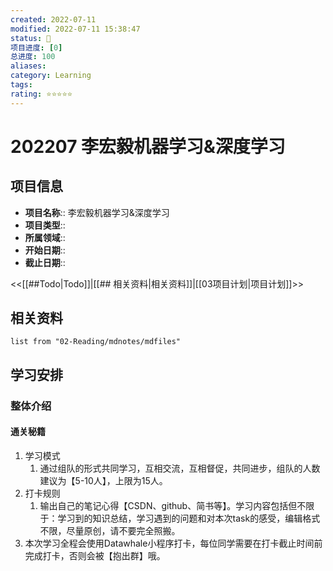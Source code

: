 ```yaml
---
created: 2022-07-11
modified: 2022-07-11 15:38:47
status: 🔴
项目进度: [0]
总进度: 100
aliases: 
category: Learning
tags: 
rating: ⭐️⭐️⭐️⭐️⭐️
---
```

# 202207 李宏毅机器学习&深度学习
## 项目信息
- **项目名称**:: 李宏毅机器学习&深度学习
- **项目类型**:: 
- **所属领域**::
- **开始日期**::
- **截止日期**::

<<[[##Todo|Todo]]|[[## 相关资料|相关资料]]|[[03项目计划|项目计划]]>>



## 相关资料
```dataview
list from "02-Reading/mdnotes/mdfiles"
```


## 学习安排
### 整体介绍
#### 通关秘籍
1. 学习模式
	1. 通过组队的形式共同学习，互相交流，互相督促，共同进步，组队的人数建议为【5-10人】，上限为15人。
2. 打卡规则
	1. 输出自己的笔记心得【CSDN、github、简书等】。学习内容包括但不限于：学习到的知识总结，学习遇到的问题和对本次task的感受，编辑格式不限，尽量原创，请不要完全照搬。
3. 本次学习全程会使用Datawhale小程序打卡，每位同学需要在打卡截止时间前完成打卡，否则会被【抱出群】哦。


